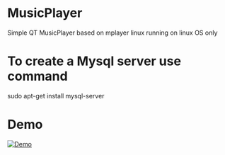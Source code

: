 # MusicPlayer
Simple QT MusicPlayer based on mplayer linux
running on linux OS only

# To create a Mysql server use command
sudo apt-get install mysql-server

# Demo
[![Demo](https://img.youtube.com/vi/ScqHLX41XYc/0.jpg)](https://www.youtube.com/watch?v=ScqHLX41XYc)
